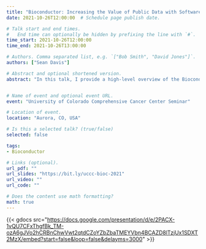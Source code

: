 ```yaml
---
title: "Bioconductor: Increasing the Value of Public Data with Software and Data Engineering"
date: 2021-10-26T12:00:00  # Schedule page publish date.

# Talk start and end times.
#   End time can optionally be hidden by prefixing the line with `#`.
time_start: 2021-10-26T12:00:00
time_end: 2021-10-26T13:00:00

# Authors. Comma separated list, e.g. `["Bob Smith", "David Jones"]`.
authors: ["Sean Davis"]

# Abstract and optional shortened version.
abstract: "In this talk, I provide a high-level overview of the Bioconductor and then give some examples of tooling that connects Bioconductor to several public genomic data resources, including NCBI and NCI cancer data. "


# Name of event and optional event URL.
event: "University of Colorado Comprehensive Cancer Center Seminar"

# Location of event.
location: "Aurora, CO, USA"

# Is this a selected talk? (true/false)
selected: false

tags:
- Bioconductor

# Links (optional).
url_pdf: ""
url_slides: "https://bit.ly/uccc-bioc-2021"
url_video: ""
url_code: ""

# Does the content use math formatting?
math: true
---
```


{{< gdocs src="https://docs.google.com/presentation/d/e/2PACX-1vQU7CFxThgfBk_TM-ozA6gJVo2hCRBnChwVwt2qtdCZoYZbZbaTMEYVbn4BCAZD8lTzjUx1SDXT2MzX/embed?start=false&loop=false&delayms=3000" >}}
